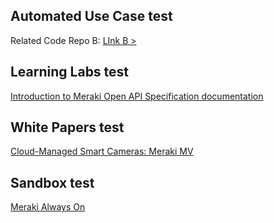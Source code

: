 
## Automated Use Case test
Related Code Repo B:  [LInk B >](/codeexchange/github/repo/hhxiao/gve_devnet_meraki_alert_webex_bot_notification/)

## Learning Labs test
[Introduction to Meraki Open API Specification documentation](https://developer.cisco.com/learning/labs/collab-webex-apps/)

## White Papers test
[Cloud-Managed Smart Cameras: Meraki MV](https://developer.cisco.com/learning/labs/collab-webex-apps/)

## Sandbox test
[Meraki Always On](https://devnetsandbox.cisco.com/RM/Topology)


